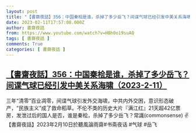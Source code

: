 ```yaml
---
layout: post
title: "【書齋夜話】356：中国秦桧是谁，杀掉了多少岳飞？间谍气球已经引发中美关系海啸（2023-2-11）"
date: 2023-02-11T17:57:08.000Z
author: 書齋夜話
from: https://www.youtube.com/watch?v=HBh0o19suAQ
tags: [ 書齋夜話 ]
comments: True
categories: [ 書齋夜話 ]
---
```

<!--1676138228000-->
[【書齋夜話】356：中国秦桧是谁，杀掉了多少岳飞？间谍气球已经引发中美关系海啸（2023-2-11）](https://www.youtube.com/watch?v=HBh0o19suAQ)
------

<div>
三年“清零”百业凋零，间谍气球引发外交海啸，中共内外交困，意识形态破产，“民族主义”成了救命稻草。不伦不类的历史大片『满江红』21天超42亿票房，发泄过后的国人是否，谁是秦桧，杀掉了多少岳飞？常識(commonsense) ✌【書齋夜話】2023年2月10日於聽風論雨齋#书斋夜话 #气球 #岳飞
</div>
